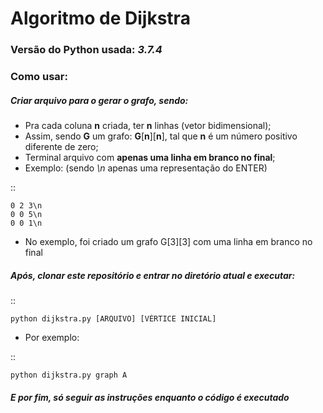 # Algoritmo de Dijkstra
### Versão do Python usada: _3.7.4_
### Como usar:

##### Criar arquivo para o gerar o grafo, sendo:

- Pra cada coluna **n** criada, ter **n** linhas (vetor bidimensional);
- Assim, sendo **G** um grafo: **G**[**n**][**n**], tal que **n** é um número positivo diferente de zero;
- Terminal arquivo com **apenas uma linha em branco no final**;
- Exemplo: (sendo _\n_ apenas uma representação do ENTER)

::

    0 2 3\n
    0 0 5\n
    0 0 1\n
    
- No exemplo, foi criado um grafo G[3][3] com uma linha em branco no final


##### Após, clonar este repositório e entrar no diretório atual e executar:
::

	python dijkstra.py [ARQUIVO] [VÉRTICE INICIAL]

- Por exemplo:
 
::

	python dijkstra.py graph A
##### E por fim, só seguir as instruções enquanto o código é executado 
